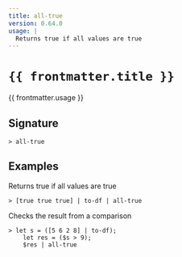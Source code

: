 ```yaml
---
title: all-true
version: 0.64.0
usage: |
  Returns true if all values are true
---
```


<script>
  import { usePageFrontmatter } from '@vuepress/client';
  export default { computed: { frontmatter() { return usePageFrontmatter().value; } } }
</script>

# <code>{{ frontmatter.title }}</code>

<div style='white-space: pre-wrap;'>{{ frontmatter.usage }}</div>

## Signature

```> all-true ```

## Examples

Returns true if all values are true
```shell
> [true true true] | to-df | all-true
```

Checks the result from a comparison
```shell
> let s = ([5 6 2 8] | to-df);
    let res = ($s > 9);
    $res | all-true
```
